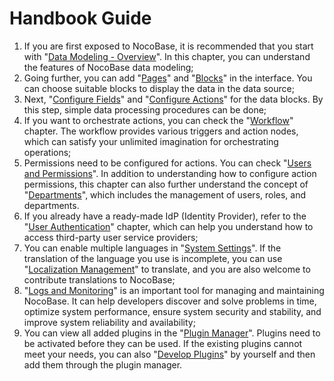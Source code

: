 # Handbook Guide

1. If you are first exposed to NocoBase, it is recommended that you start with "[Data Modeling - Overview](/handbook/data-modeling)". In this chapter, you can understand the features of NocoBase data modeling;
2. Going further, you can add "[Pages](/handbook/ui/pages)" and "[Blocks](/handbook/ui/blocks)" in the interface. You can choose suitable blocks to display the data in the data source;
3. Next, "[Configure Fields](/handbook/ui/fields)" and "[Configure Actions](/handbook/ui/actions)" for the data blocks. By this step, simple data processing procedures can be done;
4. If you want to orchestrate actions, you can check the "[Workflow](/handbook/workflow)" chapter. The workflow provides various triggers and action nodes, which can satisfy your unlimited imagination for orchestrating operations;
5. Permissions need to be configured for actions. You can check "[Users and Permissions](/handbook/acl)". In addition to understanding how to configure action permissions, this chapter can also further understand the concept of "[Departments](/handbook/departments)", which includes the management of users, roles, and departments.
6. If you already have a ready-made IdP (Identity Provider), refer to the "[User Authentication](/handbook/auth)" chapter, which can help you understand how to access third-party user service providers;
7. You can enable multiple languages in "[System Settings](/handbook/system-settings)". If the translation of the language you use is incomplete, you can use "[Localization Management](/handbook/localization-management)" to translate, and you are also welcome to contribute translations to NocoBase;
8. "[Logs and Monitoring](/handbook/logger)" is an important tool for managing and maintaining NocoBase. It can help developers discover and solve problems in time, optimize system performance, ensure system security and stability, and improve system reliability and availability;
9. You can view all added plugins in the "[Plugin Manager](/handbook/plugin-manager)". Plugins need to be activated before they can be used. If the existing plugins cannot meet your needs, you can also "[Develop Plugins](/development)" by yourself and then add them through the plugin manager.
